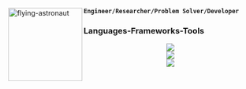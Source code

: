 <img src="https://github.com/Milan-Adhikari/Milan-Adhikari/assets/84562846/9728a7de-a06a-446e-b7f3-9cbff447060e" alt="flying-astronaut" align="left" height="150" autoplay/> **`Engineer/Researcher/Problem Solver/Developer`** 


### Languages-Frameworks-Tools  
<div align="center">
  <a href="https://skillicons.dev">
    <img src="https://skillicons.dev/icons?i=python,sklearn,tensorflow,django,flask,visualstudio,anaconda" /> <br/>
    <img src="https://skillicons.dev/icons?i=js,react,tailwind,ts,vite,html,css" /> <br/>
    <img src="https://skillicons.dev/icons?i=cloudflare,docker,gcp,c,cpp,linux,figma,github" /> <br/>
</div>
<br />
